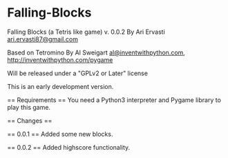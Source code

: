 # Falling-Blocks

Falling Blocks (a Tetris like game) v. 0.0.2
By Ari Ervasti
ari.ervasti87@gmail.com

Based on Tetromino By Al Sweigart al@inventwithpython.com, http://inventwithpython.com/pygame

Will be released under a "GPLv2 or Later" license

This is an early development version.

== Requirements ==
You need a Python3 interpreter and Pygame library to play this game.

== Changes ==

== 0.0.1 ==
Added some new blocks.

== 0.0.2 ==
Added highscore functionality.
